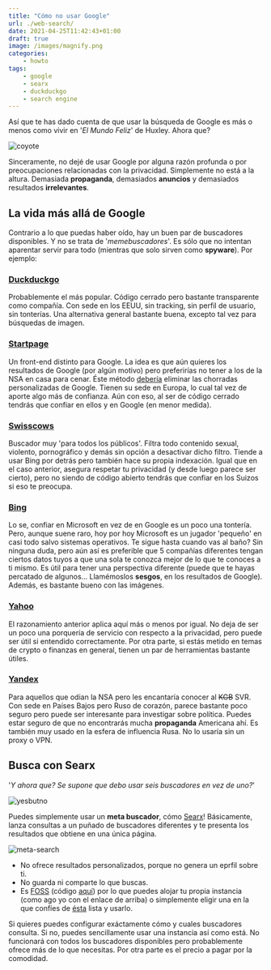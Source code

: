 ```yaml
---
title: "Cómo no usar Google"
url: ./web-search/
date: 2021-04-25T11:42:43+01:00
draft: true
image: /images/magnify.png
categories:
    - howto
tags:
    - google
    - searx
    - duckduckgo
    - search engine
---
```


Así que te has dado cuenta de que usar la búsqueda de Google es más o menos como vivir en '_El Mundo Feliz_' de Huxley. Ahora que?

<!--more-->

![coyote](../../../images/coyote.gif)

Sinceramente, no dejé de usar Google por alguna razón profunda o por preocupaciones relacionadas con la privacidad. Simplemente no está a la altura.
Demasiada **propaganda**, demasiados **anuncios** y demasiados resultados **irrelevantes**.

## La vida más allá de Google

Contrario a lo que puedas haber oído, hay un buen par de buscadores disponibles.
Y no se trata de '_memebuscadores_'. Es sólo que no intentan aparentar servir para todo (mientras que solo sirven como **spyware**).
Por ejemplo:

### [Duckduckgo](https://duckduckgo.com)

Probablemente el más popular. Código cerrado pero bastante transparente como compañía. Con sede en los EEUU, sin tracking, sin perfil de usuario, sin tonterías.
Una alternativa general bastante buena, excepto tal vez para búsquedas de imagen.

### [Startpage](https://startpage.com)

Un front-end distinto para Google. La idea es que aún quieres los resultados de Google (por algún motivo) pero preferirías no tener a los de la NSA en casa para cenar.
Éste método [debería](https://github.com/prism-break/prism-break/issu./168) eliminar las chorradas personalizadas de Google.
Tienen su sede en Europa, lo cual tal vez de aporte algo más de confianza.
Aún con eso, al ser de código cerrado tendrás que confiar en ellos y en Google (en menor medida).

### [Swisscows](https://swisscows.com)

Buscador muy 'para todos los públicos'. Filtra todo contenido sexual, violento, pornográfico y demás sin opción a desactivar dicho filtro.
Tiende a usar Bing por detrás pero también hace su propia indexación.
Igual que en el caso anterior, asegura respetar tu privacidad (y desde luego parece ser cierto), pero no siendo de código abierto tendrás que confiar en los Suizos si eso te preocupa.

### [Bing](https://bing.com)

Lo se, confiar en Microsoft en vez de en Google es un poco una tontería. Pero, aunque suene raro, hoy por hoy Microsoft es un jugador 'pequeño' en casi todo salvo sistemas operativos.
Te sigue hasta cuando vas al baño? Sin ninguna duda, pero aún así es preferible que 5 compañías diferentes tengan ciertos datos tuyos a que una sola te conozca mejor de lo que te conoces a ti mismo.
Es útil para tener una perspectiva diferente (puede que te hayas percatado de algunos... Llamémoslos **sesgos**, en los resultados de Google).
Además, es bastante bueno con las imágenes.

### [Yahoo](https://yahoo.com)

El razonamiento anterior aplica aquí más o menos por igual. No deja de ser un poco una porquería de servicio con respecto a la privacidad, pero puede ser útil si entendido correctamente.
Por otra parte, si estás metido en temas de crypto o finanzas en general, tienen un par de herramientas bastante útiles.

### [Yandex](https://yandex.com)

Para aquellos que odian la NSA pero les encantaría conocer al ~~KGB~~ SVR. Con sede en Países Bajos pero Ruso de corazón, parece bastante poco seguro pero puede ser interesante para investigar sobre política. Puedes estar seguro de que no encontrarás mucha **propaganda** Americana ahí.
Es también muy usado en la esfera de influencia Rusa.
No lo usaría sin un proxy o VPN.

## Busca con Searx

'_Y ahora que? Se supone que debo usar seis buscadores en vez de uno?_'

![yesbutno](../../../images/yesbutno.jpg)

Puedes simplemente usar un **meta buscador**, cómo [Searx](https://searx.unixmagick.xyz/)!
Básicamente, lanza consultas a un puñado de buscadores diferentes y te presenta los resultados que obtiene en una única página.

![meta-search](../../../images/meta-search.png)

-   No ofrece resultados personalizados, porque no genera un eprfil sobre ti.
-   No guarda ni comparte lo que buscas.
-   Es [FOSS](https://es.wikipedia.org/wiki/Software_libre_y_de_c%C3%B3digo_abierto) (código [aquí](https://github.com/searx)) por lo que puedes alojar tu propia instancia (como ago yo con el enlace de arriba) o simplemente eligir una en la que confíes de [ésta](https://searx.space/) lista y usarlo.

Si quieres puedes configurar exáctamente cómo y cuales buscadores consulta. Si no, puedes sencillamente usar una instancia así como está.
No funcionará con todos los buscadores disponibles pero probablemente ofrece más de lo que necesitas. Por otra parte es el precio a pagar por la comodidad.
